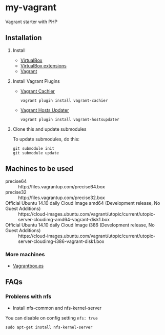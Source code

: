 # my-vagrant
Vagrant starter with PHP

## Installation

1. Install
   * [VirtualBox](http://virtualbox.org)
   * [VirtualBox extensions](https://www.virtualbox.org/wiki/Downloads)
   * [Vagrant](http://vagrantup.com/)

2. Install Vagrant Plugins

   * [Vagrant Cachier](https://github.com/fgrehm/vagrant-cachier)

     ```
     vagrant plugin install vagrant-cachier
     ```

   * [Vagrant Hosts Updater](https://github.com/cogitatio/vagrant-hostsupdater)

     ```
     vagrant plugin install vagrant-hostsupdater
     ```

3. Clone this and update submodules

   To update submodules, do this:

   ```
   git submodule init
   git submodule update
   ```

## Machines to be used

<dl>
<dt>precise64</dt>
<dd>http://files.vagrantup.com/precise64.box</dd>
<dt>precise32</dt>
<dd>http://files.vagrantup.com/precise32.box</dd>
<dt>Official Ubuntu 14.10 daily Cloud Image amd64 (Development release, No Guest Additions)</dt>
<dd>https://cloud-images.ubuntu.com/vagrant/utopic/current/utopic-server-cloudimg-amd64-vagrant-disk1.box</dd>
<dt>Official Ubuntu 14.10 daily Cloud Image i386 (Development release, No Guest Additions)</dt>
<dd>https://cloud-images.ubuntu.com/vagrant/utopic/current/utopic-server-cloudimg-i386-vagrant-disk1.box</dd>
</dl>

### More machines

* [Vagrantbox.es](http://www.vagrantbox.es/)

## FAQs

### Problems with nfs

* Install nfs-common and nfs-kernel-server

You can disable on config setting `nfs: true`

```
sudo apt-get install nfs-kernel-server
```
